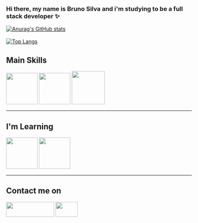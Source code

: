 ### Hi there, my name is Bruno Silva and i'm studying to be a full stack developer ✨
[![Anurag's GitHub stats](https://github-readme-stats.vercel.app/api?username=bruno-bsilva&hide=prs,issues&count_private=true&show_icons=true&theme=merko)](https://github.com/bruno-bsilva/github-readme-stats)
<br><br>
[![Top Langs](https://github-readme-stats.vercel.app/api/top-langs/?username=bruno-bsilva)](https://github.com/bruno-bsilva/github-readme-stats)<h2>Main Skills </h2>
<div style = "display: inline_block">  
<img  height= 85px; width = 85px; src="https://cdn.jsdelivr.net/gh/devicons/devicon/icons/html5/html5-original.svg"/>
<img  height= 85px; width = 85px; src="https://cdn.jsdelivr.net/gh/devicons/devicon/icons/css3/css3-original.svg" /> 
<img  height= 90px; width = 90px; src="https://cdn.jsdelivr.net/gh/devicons/devicon/icons/csharp/csharp-original.svg" />
<hr>
</div>
<h2>I'm Learning </h2>
<div style = "display: inline_block" >
<img height= 85px; width = 85px; src="https://cdn.jsdelivr.net/gh/devicons/devicon/icons/javascript/javascript-original.svg" />
 <img height= 85px; width = 85px; src="https://cdn.jsdelivr.net/gh/devicons/devicon/icons/git/git-original.svg" />
          
          
</div>
<hr>
<div>
  <h2>Contact me on </h1>
 <a href = "https://www.linkedin.com/in/brunobsilva25/" target = "_blank" ><img  height= 40px; width = 130px; src="https://img.shields.io/badge/LinkedIn-0077B5?style=for-the-badge&logo=linkedin&logoColor=white"></a>
  <a href = "mailto:bruno.bsilva2503@gmail.com" target = "_blank" ><img  height= 40px; width = 60px; src="https://upload.wikimedia.org/wikipedia/commons/2/2e/Gmail_2020.png"></a>
</div>  

